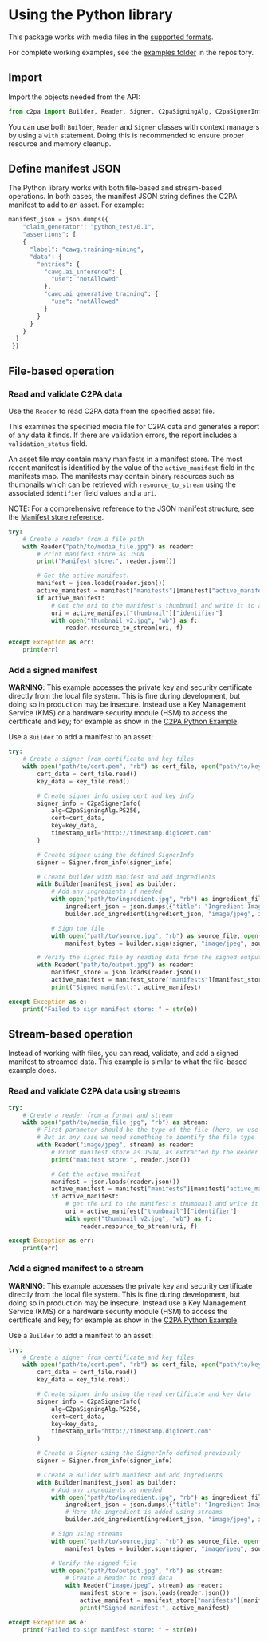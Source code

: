 # Using the Python library

This package works with media files in the [supported formats](https://github.com/contentauth/c2pa-rs/blob/main/docs/supported-formats.md).

For complete working examples, see the [examples folder](https://github.com/contentauth/c2pa-python/tree/main/examples) in the repository.

## Import

Import the objects needed from the API:

```py
from c2pa import Builder, Reader, Signer, C2paSigningAlg, C2paSignerInfo
```

You can use both `Builder`, `Reader` and `Signer` classes with context managers by using a `with` statement.
Doing this is recommended to ensure proper resource and memory cleanup.

## Define manifest JSON

The Python library works with both file-based and stream-based operations.
In both cases, the manifest JSON string defines the C2PA manifest to add to an asset. For example:

```py
manifest_json = json.dumps({
    "claim_generator": "python_test/0.1",
    "assertions": [
    {
      "label": "cawg.training-mining",
      "data": {
        "entries": {
          "cawg.ai_inference": {
            "use": "notAllowed"
          },
          "cawg.ai_generative_training": {
            "use": "notAllowed"
          }
        }
      }
    }
  ]
 })
```

## File-based operation

### Read and validate C2PA data

Use the `Reader` to read C2PA data from the specified asset file.

This examines the specified media file for C2PA data and generates a report of any data it finds. If there are validation errors, the report includes a `validation_status` field.

An asset file may contain many manifests in a manifest store. The most recent manifest is identified by the value of the `active_manifest` field in the manifests map. The manifests may contain binary resources such as thumbnails which can be retrieved with `resource_to_stream` using the associated `identifier` field values and a `uri`.

NOTE: For a comprehensive reference to the JSON manifest structure, see the [Manifest store reference](https://opensource.contentauthenticity.org/docs/manifest/manifest-ref).

```py
try:
    # Create a reader from a file path
    with Reader("path/to/media_file.jpg") as reader:
        # Print manifest store as JSON
        print("Manifest store:", reader.json())

        # Get the active manifest.
        manifest = json.loads(reader.json())
        active_manifest = manifest["manifests"][manifest["active_manifest"]]
        if active_manifest:
            # Get the uri to the manifest's thumbnail and write it to a file
            uri = active_manifest["thumbnail"]["identifier"]
            with open("thumbnail_v2.jpg", "wb") as f:
                reader.resource_to_stream(uri, f)

except Exception as err:
    print(err)
```

### Add a signed manifest

**WARNING**: This example accesses the private key and security certificate directly from the local file system.  This is fine during development, but doing so in production may be insecure. Instead use a Key Management Service (KMS) or a hardware security module (HSM) to access the certificate and key; for example as show in the [C2PA Python Example](https://github.com/contentauth/c2pa-python-example).

Use a `Builder` to add a manifest to an asset:

```py
try:
    # Create a signer from certificate and key files
    with open("path/to/cert.pem", "rb") as cert_file, open("path/to/key.pem", "rb") as key_file:
        cert_data = cert_file.read()
        key_data = key_file.read()

        # Create signer info using cert and key info
        signer_info = C2paSignerInfo(
            alg=C2paSigningAlg.PS256,
            cert=cert_data,
            key=key_data,
            timestamp_url="http://timestamp.digicert.com"
        )

        # Create signer using the defined SignerInfo
        signer = Signer.from_info(signer_info)

        # Create builder with manifest and add ingredients
        with Builder(manifest_json) as builder:
            # Add any ingredients if needed
            with open("path/to/ingredient.jpg", "rb") as ingredient_file:
                ingredient_json = json.dumps({"title": "Ingredient Image"})
                builder.add_ingredient(ingredient_json, "image/jpeg", ingredient_file)

            # Sign the file
            with open("path/to/source.jpg", "rb") as source_file, open("path/to/output.jpg", "wb") as dest_file:
                manifest_bytes = builder.sign(signer, "image/jpeg", source_file, dest_file)

        # Verify the signed file by reading data from the signed output file
        with Reader("path/to/output.jpg") as reader:
            manifest_store = json.loads(reader.json())
            active_manifest = manifest_store["manifests"][manifest_store["active_manifest"]]
            print("Signed manifest:", active_manifest)

except Exception as e:
    print("Failed to sign manifest store: " + str(e))
```

## Stream-based operation

Instead of working with files, you can read, validate, and add a signed manifest to streamed data. This example is similar to what the file-based example does.

### Read and validate C2PA data using streams

```py
try:
    # Create a reader from a format and stream
    with open("path/to/media_file.jpg", "rb") as stream:
        # First parameter should be the type of the file (here, we use the mimetype)
        # But in any case we need something to identify the file type
        with Reader("image/jpeg", stream) as reader:
            # Print manifest store as JSON, as extracted by the Reader
            print("manifest store:", reader.json())

            # Get the active manifest
            manifest = json.loads(reader.json())
            active_manifest = manifest["manifests"][manifest["active_manifest"]]
            if active_manifest:
                # get the uri to the manifest's thumbnail and write it to a file
                uri = active_manifest["thumbnail"]["identifier"]
                with open("thumbnail_v2.jpg", "wb") as f:
                    reader.resource_to_stream(uri, f)

except Exception as err:
    print(err)
```

### Add a signed manifest to a stream

**WARNING**: This example accesses the private key and security certificate directly from the local file system.  This is fine during development, but doing so in production may be insecure. Instead use a Key Management Service (KMS) or a hardware security module (HSM) to access the certificate and key; for example as show in the [C2PA Python Example](https://github.com/contentauth/c2pa-python-example).

Use a `Builder` to add a manifest to an asset:

```py
try:
    # Create a signer from certificate and key files
    with open("path/to/cert.pem", "rb") as cert_file, open("path/to/key.pem", "rb") as key_file:
        cert_data = cert_file.read()
        key_data = key_file.read()

        # Create signer info using the read certificate and key data
        signer_info = C2paSignerInfo(
            alg=C2paSigningAlg.PS256,
            cert=cert_data,
            key=key_data,
            timestamp_url="http://timestamp.digicert.com"
        )

        # Create a Signer using the SignerInfo defined previously
        signer = Signer.from_info(signer_info)

        # Create a Builder with manifest and add ingredients
        with Builder(manifest_json) as builder:
            # Add any ingredients as needed
            with open("path/to/ingredient.jpg", "rb") as ingredient_file:
                ingredient_json = json.dumps({"title": "Ingredient Image"})
                # Here the ingredient is added using streams
                builder.add_ingredient(ingredient_json, "image/jpeg", ingredient_file)

            # Sign using streams
            with open("path/to/source.jpg", "rb") as source_file, open("path/to/output.jpg", "wb") as dest_file:
                manifest_bytes = builder.sign(signer, "image/jpeg", source_file, dest_file)

            # Verify the signed file
            with open("path/to/output.jpg", "rb") as stream:
                # Create a Reader to read data
                with Reader("image/jpeg", stream) as reader:
                    manifest_store = json.loads(reader.json())
                    active_manifest = manifest_store["manifests"][manifest_store["active_manifest"]]
                    print("Signed manifest:", active_manifest)

except Exception as e:
    print("Failed to sign manifest store: " + str(e))
```
